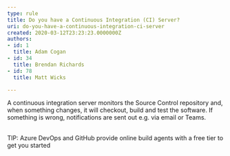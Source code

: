 ```yaml
---
type: rule
title: Do you have a Continuous Integration (CI) Server?
uri: do-you-have-a-continuous-integration-ci-server
created: 2020-03-12T23:23:23.0000000Z
authors:
- id: 1
  title: Adam Cogan
- id: 34
  title: Brendan Richards
- id: 78
  title: Matt Wicks

---
```




<span class='intro'> ​​​A continuous integration server monitors the Source Control repository and, when something changes, it will checkout, build and test the software. If something is wrong, notifications are sent out e.g.&#160;via email or Teams.​<br><div><br></div><div>TIP&#58; Azure DevOps&#160;and GitHub&#160;provide online build agents with a free tier to get you started&#160;<br></div> </span>




